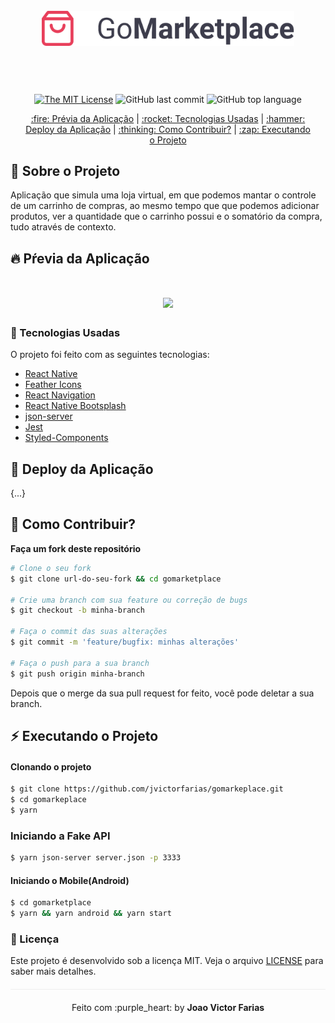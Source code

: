 <h1 align="center" style="padding: 50px;">
<img alt="gomarkeplace" src="./img/logo@3x.png" width="auto" heigth="auto"/>
</h1>

<div align="center" style="margin: 20px;">

[![The MIT License](https://img.shields.io/badge/license-MIT-green.svg?style=flat-square)](http://github.com/jvictorfarias/gomarketplace/LICENSE.md)
![GitHub last commit](https://img.shields.io/github/last-commit/jvictorfarias/gomarketplace?color=green&style=flat-square)
![GitHub top language](https://img.shields.io/github/languages/top/jvictorfarias/gomarketplace?style=flat-square)

<p align="center" >
  <a href="#fire-prévia-da-aplicação"> :fire: Prévia da Aplicação</a> |
  <a href="#rocket-tecnologias-usadas"> :rocket: Tecnologias Usadas</a> |
  <a href="#hammer-deploy-da-aplicação"> :hammer: Deploy da Aplicação</a> |
  <a href="#thinking-como-contribuir?"> :thinking: Como Contribuir?</a> |
  <a href="#zap-executando-o-projeto"> :zap: Executando o Projeto </a>
</p>

</div>

## :bookmark_tabs: Sobre o Projeto

Aplicação que simula uma loja virtual, em que podemos mantar o controle de um carrinho de compras,
ao mesmo tempo que que podemos adicionar produtos, ver a quantidade que o carrinho possui e o somatório
da compra, tudo através de contexto.

## :fire: Pŕevia da Aplicação

<h1 align="center">
<img src="./img/preview.gif">
</h1>

### :rocket: Tecnologias Usadas

O projeto foi feito com as seguintes tecnologias:

- [React Native](https://reactnative.dev/)
- [Feather Icons](https://feathericons.com/)
- [React Navigation](https://reactnavigation.org/)
- [React Native Bootsplash](https://www.npmjs.com/package/react-native-bootsplash)
- [json-server](https://www.npmjs.com/package/json-server)
- [Jest](https://jestjs.io/)
- [Styled-Components](https://styled-components.com/)

## :hammer: Deploy da Aplicação

{...}

## :thinking: Como Contribuir?

**Faça um fork deste repositório**

```bash
# Clone o seu fork
$ git clone url-do-seu-fork && cd gomarketplace

# Crie uma branch com sua feature ou correção de bugs
$ git checkout -b minha-branch

# Faça o commit das suas alterações
$ git commit -m 'feature/bugfix: minhas alterações'

# Faça o push para a sua branch
$ git push origin minha-branch
```

Depois que o merge da sua pull request for feito, você pode deletar a sua branch.

## :zap: Executando o Projeto
#### Clonando o projeto
```sh
$ git clone https://github.com/jvictorfarias/gomarkeplace.git
$ cd gomarkeplace
$ yarn
```

### Iniciando a Fake API

```sh
$ yarn json-server server.json -p 3333
```

#### Iniciando o Mobile(Android)
```sh
$ cd gomarketplace
$ yarn && yarn android && yarn start
```

### :memo: Licença

Este projeto é desenvolvido sob a licença MIT. Veja o arquivo [LICENSE](LICENSE.md) para saber mais detalhes.

<p align="center" style="margin-top: 20px; border-top: 1px solid #eee; padding-top: 20px;">Feito com :purple_heart: by <strong> Joao Victor Farias</strong> </p>
